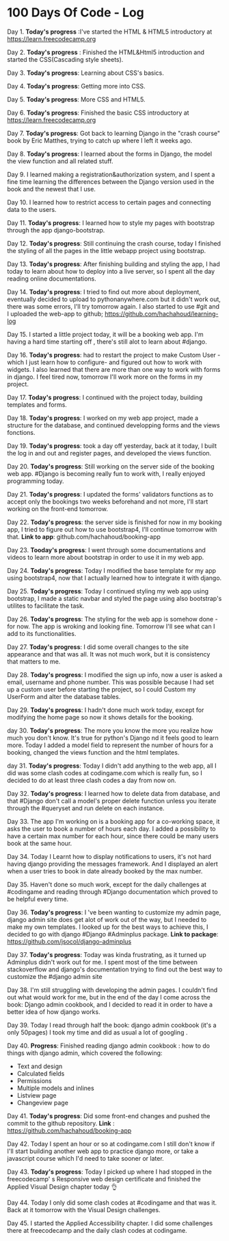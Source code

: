 # 100 Days Of Code - Log
Day 1.
**Today's progress**  :I've started the HTML & HTML5 introductory at https://learn.freecodecamp.org

Day 2.
**Today's progress** : Finished the HTML&Html5 introduction and started the CSS(Cascading style sheets).

Day 3.
**Today's progress**: Learning about CSS's basics.

Day 4.
**Today's progress**: Getting more into CSS.

Day 5.
**Today's progress**: More CSS and HTML5.

Day 6.
**Today's progress**: Finished the basic CSS introductory at https://learn.freecodecamp.org

Day 7.
**Today's progress**: Got back to learning Django in the "crash course" book by Eric Matthes, trying to catch up where I left it weeks ago.

Day 8.
**Today's progress**: I learned about the forms in Django, the model the view function and all related stuff.

Day 9.
I learned making a registration&authorization system, and I spent a fine time learning the differences between the Django version used in the book and the newest that I use.

Day 10.
I learned how to restrict access to certain pages and connecting data to the users.

Day 11.
**Today's progress**: I learned how to style my pages with bootstrap through the app django-bootstrap.

Day 12.
**Today's progress**: Still continuing the crash course, today I finished the styling of all the pages in the little webapp project using bootstrap.

Day 13.
**Today's progress**: After finishing building and styling the app, I had today to learn about how to deploy into a live server, so I spent all the day reading online documentations.

Day 14.
**Today's progress**: I tried to find out more about deployment, eventually decided to upload to pythonanywhere.com but it didn't work out, there was some errors, I'll try tomorrow again.
I also started to use #git and I uploaded the web-app to github; https://github.com/hachahoud/learning-log 

Day 15.
I started a little project today, it will be a booking web app. I'm having a hard time starting off , there's still alot to learn about #django.

Day 16.
**Today's progress**: had to restart the project to make Custom User -which I just learn how to configure- and figured out how to work with widgets. I also learned that there are more than one way to work with forms in django. I feel tired now, tomorrow I'll work more on the forms in my project.

Day 17.
**Today's progress**: I continued with the project today, building templates and forms. 

Day 18.
**Today's progress**: I worked on my web app project, made a structure for the database, and continued developping forms and the views fonctions.

Day 19.
**Today's progress**: took a day off yesterday, back at it today, I built the log in and out and register pages, and developed the views function.

Day 20.
**Today's progress**: Still working on the server side of the booking web app. #Django is becoming really fun to work with, I really enjoyed programming today.

Day 21.
**Today's progress**: I updated the forms' validators functions as to accept only the bookings two weeks beforehand and not more, I'll start working on the front-end tomorrow.

Day 22.
**Today's progress**: the server side is finished for now in my booking app,  I tried to figure out how to use bootstrap4, I'll continue tomorrow with that.
**Link to app**: github.com/hachahoud/booking-app

Day 23.
**Tooday's progress**: I went through some documentations and videos to learn more about bootstrap in order to use it in my web app.

Day 24.
**Today's progress**: Today I modified the base template for my app using bootstrap4, now that I actually learned how to integrate it with django.

Day 25.
**Today's progress**: Today I continued styling my web app using bootstrap, I made a static navbar and styled the page using also bootstrap's utilites to facilitate the task.

Day 26.
**Today's progress**: The styling for the web app is somehow done -for now. The app is wroking and looking fine. Tomorrow I'll see what can I add to its functionalities.

Day 27.
**Today's progress**: I did some overall changes to the site appearance and that was all. It was not much work, but it is consistency that matters to me.

Day 28.
**Today's progress**: I modified the sign up info, now a user is asked a email, username and phone number. This was possible because I had set up a custom user before starting the project, so I could Custom my UserForm and alter the database tables.

Day 29.
**Today's progress**: I hadn't done much work today, except for modifying the home page so now it shows details for the booking.

day 30.
**Today's progress**: The more you know the more you realize how much you don't know. It's true for python's Django nd it feels good to learn more.
Today I added a model field to represent the number of hours for a booking, changed the views function and the html templates.

day 31.
**Today's progress**: Today I didn't add anything to the web app, all I did was some clash codes at codingame.com which is really fun, so I decided to do at least three clash codes a day from now on.

Day 32.
**Today's progress**: I learned how to delete data from database, and that #Django don't call a model's proper delete function unless you iterate through the #queryset and run delete on each instance.

Day 33.
The app I'm working on is a booking app for a co-working space, it asks the user to book a number of hours each day. I added a possibility to have a certain max number for each hour, since there could be many users book at the same hour.

Day 34.
Today I Learnt how to display notifications to users, it's not hard having django providing the messages framework. 
And I displayed an alert when a user tries to book in date already booked by the max number.

Day 35.
Haven't done so much work, except for the daily challenges at #codingame and reading through #Django documentation which proved to be helpful every time.

Day 36.
**Today's progress**: I 've been wanting to customize my admin page, django admin site does get alot of work out of the way, but I needed to make my own templates.
I looked up for the best ways to achieve this, I decided to go with django #Django #Adminplus package.
**Link to package**: https://github.com/jsocol/django-adminplus

Day 37.
**Today's progress**: Today was kinda frustrating, as it turned up Adminplus didn't work out for me.
I spent most of the time between stackoverflow and django's documentation trying to find out the best way to customize the #django admin site

Day 38.
I'm still struggling  with developing the admin pages.
I couldn't find out what would work for me, but in the end of the day I come across the book: Django admin cookbook, and I decided to read it in order to have a better idea of how django works.

Day 39.
Today I read through half the book: django admin cookbook (it's a only 50pages) I took my time and did as usual a lot of googling .

Day 40.
**Progress**: Finished reading django admin cookbook : how to do things with django admin, which covered the following:
 - Text and design
 - Calculated fields
 - Permissions
 - Multiple models and inlines 
 - Listview page
 - Changeview page

Day 41.
**Today's progress**: Did some front-end changes and pushed the commit to the github repository.
**Link** : https://github.com/hachahoud/booking-app

Day 42.
Today I spent an hour or so at codingame.com
I still don't know if I'll start building another web app to practice django more, or take a javascript course which I'd need to take sooner or later.

Day 43.
**Today's progress**: Today I picked up where I had stopped in the freecodecamp' s Responsive web design certificate and finished the Applied Visual Design chapter today 👌

Day 44.
Today I only did some clash codes at #codingame and that was it. Back at it tomorrow with the Visual Design challenges.

Day 45.
I started the Applied Accessibility chapter.  I did some challenges there at freecodecamp and the daily clash codes at codingame.
